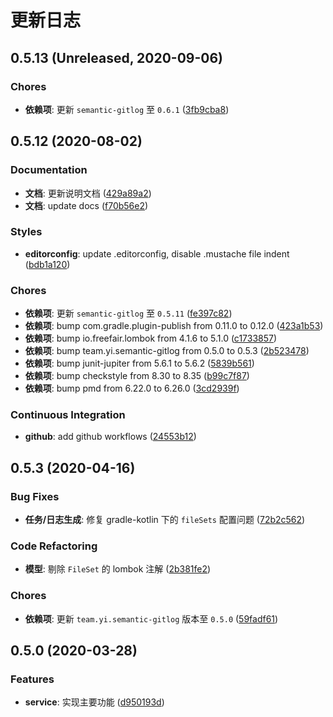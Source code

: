 # 更新日志

## 0.5.13 (Unreleased, 2020-09-06)

### Chores

- **依赖项**: 更新 `semantic-gitlog` 至 `0.6.1` ([3fb9cba8](https://github.com/semantic-gitlog/gradle-semantic-gitlog/commit/3fb9cba8c6553d918ced5fde416c4f22eb2d6602))


## 0.5.12 (2020-08-02)

### Documentation

- **文档**: 更新说明文档 ([429a89a2](https://github.com/semantic-gitlog/gradle-semantic-gitlog/commit/429a89a2dad1f9a9cd6c7b13baa8417fce19d261))
- **文档**: update docs ([f70b56e2](https://github.com/semantic-gitlog/gradle-semantic-gitlog/commit/f70b56e2888338dd3fe1a95b49e94085c1f2bb0e))


### Styles

- **editorconfig**: update .editorconfig, disable .mustache file indent ([bdb1a120](https://github.com/semantic-gitlog/gradle-semantic-gitlog/commit/bdb1a120243429a17866e6c333a1ab54ca5d216c))


### Chores

- **依赖项**: 更新 `semantic-gitlog` 至 `0.5.11` ([fe397c82](https://github.com/semantic-gitlog/gradle-semantic-gitlog/commit/fe397c820b10a691509600aa82b3f981d15aa49e))
- **依赖项**: bump com.gradle.plugin-publish from 0.11.0 to 0.12.0 ([423a1b53](https://github.com/semantic-gitlog/gradle-semantic-gitlog/commit/423a1b539c7c0e05771fc5685ba97dac49f96bcc))
- **依赖项**: bump io.freefair.lombok from 4.1.6 to 5.1.0 ([c1733857](https://github.com/semantic-gitlog/gradle-semantic-gitlog/commit/c1733857d93e20622cf7aa73f99734685712aec8))
- **依赖项**: bump team.yi.semantic-gitlog from 0.5.0 to 0.5.3 ([2b523478](https://github.com/semantic-gitlog/gradle-semantic-gitlog/commit/2b523478bf7674d834db4ac0b6f01895da5a28d5))
- **依赖项**: bump junit-jupiter from 5.6.1 to 5.6.2 ([5839b561](https://github.com/semantic-gitlog/gradle-semantic-gitlog/commit/5839b56129701571f8271afa121473c7660208bd))
- **依赖项**: bump checkstyle from 8.30 to 8.35 ([b99c7f87](https://github.com/semantic-gitlog/gradle-semantic-gitlog/commit/b99c7f871d302185524f3e1d5656fac4656b445e))
- **依赖项**: bump pmd from 6.22.0 to 6.26.0 ([3cd2939f](https://github.com/semantic-gitlog/gradle-semantic-gitlog/commit/3cd2939fb61046db4a0eb2cabfe5c03dffbdd3ea))


### Continuous Integration

- **github**: add github workflows ([24553b12](https://github.com/semantic-gitlog/gradle-semantic-gitlog/commit/24553b126b82e4c0412d4ad8c99aceb7686e2594))


## 0.5.3 (2020-04-16)

### Bug Fixes

- **任务/日志生成**: 修复 gradle-kotlin 下的 `fileSets` 配置问题 ([72b2c562](https://github.com/semantic-gitlog/gradle-semantic-gitlog/commit/72b2c562333063db772bc4ac30b20519153f056d))


### Code Refactoring

- **模型**: 剔除 `FileSet` 的 lombok 注解 ([2b381fe2](https://github.com/semantic-gitlog/gradle-semantic-gitlog/commit/2b381fe2ad07532c06e239c2ab0cda613b736e0b))


### Chores

- **依赖项**: 更新 `team.yi.semantic-gitlog` 版本至 `0.5.0` ([59fadf61](https://github.com/semantic-gitlog/gradle-semantic-gitlog/commit/59fadf616d1d86abbf1da954819438dd2b7ed7f7))


## 0.5.0 (2020-03-28)

### Features

- **service**: 实现主要功能 ([d950193d](https://github.com/semantic-gitlog/gradle-semantic-gitlog/commit/d950193d1249573fe78cb42182eb15699b96d72c))

